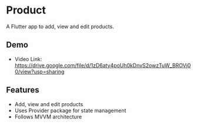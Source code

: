 # Product

A Flutter app to add, view and edit products.

## Demo
- Video Link: https://drive.google.com/file/d/1zD6aty4poUh0kDnvS2owzTuW_BROVj00/view?usp=sharing

## Features
- Add, view and edit products
- Uses Provider package for state management
- Follows MVVM architecture
